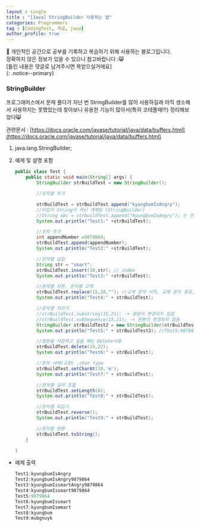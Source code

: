 ```yaml
---
layout : single
title : "[Java] StringBuilder 사용하는 법"
categories: Programmers
tag : [CodingTest, 개념, java]
author_profile: true
---
```


📌 개인적인 공간으로 공부를 기록하고 복습하기 위해 사용하는 블로그입니다. <br>
정확하지 않은 정보가 있을 수 있으니 참고바랍니다 :😸 <br>
[틀린 내용은 댓글로 남겨주시면 복받으실거에요]  
{: .notice--primary}


### StringBuilder

프로그래머스에서 문제 풀다가 지난 번 StringBuilder를 많이 사용하길래
아직 생소해서 사용하지는 못했었는데 찾아보니 유용한 기능이 많아서(특히 코테풀때!!!) 정리해보았다😸

관련문서 : [https://docs.oracle.com/javase/tutorial/java/data/buffers.html](https://docs.oracle.com/javase/tutorial/java/data/buffers.html)

1. java.lang.StringBuilder; 
2. 예제 및 설명 포함
    
    ```java
    public class Test {
        public static void main(String[] args) {
            StringBuilder strBuildTest = new StringBuilder();
    
            //문자열 추가
    
            strBuildTest = strBuildTest.append("kyungbumIsAngry");
            //타입이 String이 아닌 객체임 (StringBuilder)
            //String abc = strbuildTest.append("kyungbumIsAngry"); 는 안됨.
            System.out.println("Test1:" +strBuildTest);
    
            //숫자 추가
            int appendNumber =9879864;
            strBuildTest.append(appendNumber);
            System.out.println("Test2:" +strBuildTest);
    
            //문자열 삽입
            String str = "smart";
            strBuildTest.insert(10,str); // index
            System.out.println("Test3:" +strBuildTest);
    
            //문자열 치환, 문자열 교체
            strBuildTest.replace(15,20,""); //교체 문자 시작, 교체 문자 종료, 교체할 문장
            System.out.println("Test4:" + strBuildTest);
    
            //문자열 자르기
            //strBuildTest.substring(15,21); -> 원본이 변경되지 않음
            //strBuildTest.subSequence(15,21); -> 원본이 변경되지 않음
            StringBuilder strBuildTest2 = new StringBuilder(strBuildTest.substring(15, 22));
            System.out.println("Test5:" + strBuildTest2); //Test5:987986 출력됨.
    
            //원본을 저장하고 싶을 때는 Delete사용
            strBuildTest.delete(15,22);
            System.out.println("Test6:" + strBuildTest);
    
            //문자 대체(교환) ,char type
            strBuildTest.setCharAt(10,'m');
            System.out.println("Test7:" + strBuildTest);
    
            //문자열 길이 조절
            strBuildTest.setLength(8);
            System.out.println("Test8:" + strBuildTest);
    
            //문자열 뒤집기
            strBuildTest.reverse();
            System.out.println("Test9:" + strBuildTest);
    
            //문자열 변환
            strBuildTest.toString();
        }
    
    }
    
    ```
    

- 예제 출력
    
    ```java
    Test1:kyungbumIsAngry
    Test2:kyungbumIsAngry9879864
    Test3:kyungbumIssmartAngry9879864
    Test4:kyungbumIssmart9879864
    Test5:9879864
    Test6:kyungbumIssmart
    Test7:kyungbumIsmmart
    Test8:kyungbum
    Test9:mubgnuyk
    
    ```

